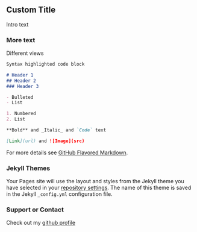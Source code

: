 ## Custom Title

Intro text

### More text

Different views

```markdown
Syntax highlighted code block

# Header 1
## Header 2
### Header 3

- Bulleted
- List

1. Numbered
2. List

**Bold** and _Italic_ and `Code` text

[Link](url) and ![Image](src)
```

For more details see [GitHub Flavored Markdown](https://guides.github.com/features/mastering-markdown/).

### Jekyll Themes

Your Pages site will use the layout and styles from the Jekyll theme you have selected in your [repository settings](https://github.com/Achoobert/SchubertSite/settings). The name of this theme is saved in the Jekyll `_config.yml` configuration file.

### Support or Contact

Check out my [github profile](github.isaacschubert.com)
